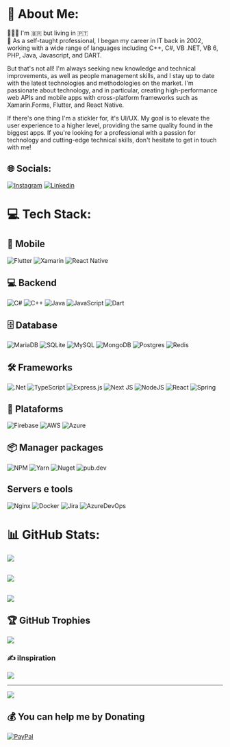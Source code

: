 # 💫 About Me:
🙋🏼‍♂️ I'm 🇧🇷 but living in 🇵🇹<br/>
🔭 As a self-taught professional, I began my career in IT back in 2002, working with a wide range of languages including C++, C#, VB .NET, VB 6, PHP, Java, Javascript, and DART.

But that's not all! I'm always seeking new knowledge and technical improvements, as well as people management skills, and I stay up to date with the latest technologies and methodologies on the market. I'm passionate about technology, and in particular, creating high-performance web APIs and mobile apps with cross-platform frameworks such as Xamarin.Forms, Flutter, and React Native.

If there's one thing I'm a stickler for, it's UI/UX. My goal is to elevate the user experience to a higher level, providing the same quality found in the biggest apps. If you're looking for a professional with a passion for technology and cutting-edge technical skills, don't hesitate to get in touch with me!


## 🌐 Socials:
[![Instagram](https://img.shields.io/badge/Instagram-%23E4405F.svg?logo=Instagram&logoColor=white)](https://www.instagram.com/parabastech) [![Linkedin](https://img.shields.io/badge/Linkedin-%2300599C.svg?logo=Linkedin&logoColor=white)](https://linkedin.com/in/parabas) 

# 💻 Tech Stack:

## 📱 Mobile
![Flutter](https://img.shields.io/badge/Flutter-%2302569B.svg?style=for-the-badge&logo=Flutter&logoColor=white) ![Xamarin](https://img.shields.io/badge/xamarin-%2300599C.svg?style=for-the-badge&logo=xamarin&logoColor=white) ![React Native](https://img.shields.io/badge/react_native-%2320232a.svg?style=for-the-badge&logo=react&logoColor=%2361DAFB) 

## 💻 Backend
![C#](https://img.shields.io/badge/csharp-%2300599C.svg?style=for-the-badge&logo=csharp&logoColor=white) ![C++](https://img.shields.io/badge/c++-%2300599C.svg?style=for-the-badge&logo=c%2B%2B&logoColor=white) ![Java](https://img.shields.io/badge/java-%23ED8B00.svg?style=for-the-badge&logo=java&logoColor=white) ![JavaScript](https://img.shields.io/badge/javascript-%23323330.svg?style=for-the-badge&logo=javascript&logoColor=%23F7DF1E) ![Dart](https://img.shields.io/badge/dart-%230175C2.svg?style=for-the-badge&logo=dart&logoColor=white) 

## 🗄️ Database
![MariaDB](https://img.shields.io/badge/MariaDB-003545?style=for-the-badge&logo=mariadb&logoColor=white) ![SQLite](https://img.shields.io/badge/sqlite-%2307405e.svg?style=for-the-badge&logo=sqlite&logoColor=white) ![MySQL](https://img.shields.io/badge/mysql-%2300f.svg?style=for-the-badge&logo=mysql&logoColor=white) ![MongoDB](https://img.shields.io/badge/MongoDB-%234ea94b.svg?style=for-the-badge&logo=mongodb&logoColor=white) ![Postgres](https://img.shields.io/badge/postgres-%23316192.svg?style=for-the-badge&logo=postgresql&logoColor=white) ![Redis](https://img.shields.io/badge/redis-%23DD0031.svg?style=for-the-badge&logo=redis&logoColor=white)

## 🛠️ Frameworks
![.Net](https://img.shields.io/badge/.NET-5C2D91?style=for-the-badge&logo=.net&logoColor=white) ![TypeScript](https://img.shields.io/badge/typescript-%23007ACC.svg?style=for-the-badge&logo=typescript&logoColor=white) ![Express.js](https://img.shields.io/badge/express.js-%23404d59.svg?style=for-the-badge&logo=express&logoColor=%2361DAFB) ![Next JS](https://img.shields.io/badge/Next-black?style=for-the-badge&logo=next.js&logoColor=white) ![NodeJS](https://img.shields.io/badge/node.js-6DA55F?style=for-the-badge&logo=node.js&logoColor=white) ![React](https://img.shields.io/badge/react-%2320232a.svg?style=for-the-badge&logo=react&logoColor=%2361DAFB) ![Spring](https://img.shields.io/badge/spring-%236DB33F.svg?style=for-the-badge&logo=spring&logoColor=white)

## 💨 Plataforms
![Firebase](https://img.shields.io/badge/firebase-%23039BE5.svg?style=for-the-badge&logo=firebase) ![AWS](https://img.shields.io/badge/AWS-%23FF9900.svg?style=for-the-badge&logo=amazon-aws&logoColor=white) ![Azure](https://img.shields.io/badge/azure-4B3263.svg?style=for-the-badge&logo=microsoft-azure&logoColor=white)


## 📦 Manager packages
![NPM](https://img.shields.io/badge/NPM-%23000000.svg?style=for-the-badge&logo=npm&logoColor=white) ![Yarn](https://img.shields.io/badge/yarn-%232C8EBB.svg?style=for-the-badge&logo=yarn&logoColor=white) ![Nuget](https://img.shields.io/badge/Nuget-02303A.svg?style=for-the-badge&logo=Nuget&logoColor=white) ![pub.dev](https://img.shields.io/badge/pub.dev-%230175C2?style=for-the-badge&logo=dart&logoColor=white) 


## Servers e tools
![Nginx](https://img.shields.io/badge/nginx-%23009639.svg?style=for-the-badge&logo=nginx&logoColor=white)   ![Docker](https://img.shields.io/badge/docker-%230db7ed.svg?style=for-the-badge&logo=docker&logoColor=white) ![Jira](https://img.shields.io/badge/jira-%230A0FFF.svg?style=for-the-badge&logo=jira&logoColor=white) ![AzureDevOps](https://img.shields.io/badge/azuredevops-4B3263.svg?style=for-the-badge&logo=azuredevops&logoColor=white)

# 📊 GitHub Stats:
![](https://github-readme-stats.vercel.app/api?username=moreirawebmaster&theme=solarized-dark&hide_border=false&include_all_commits=true&count_private=true)<br/><br/>

![](https://github-readme-streak-stats.herokuapp.com/?user=moreirawebmaster&theme=solarized-dark&hide_border=false&count_private=true)<br/><br/>

![](https://github-readme-stats.vercel.app/api/top-langs/?username=moreirawebmaster&theme=solarized-dark&hide_border=false&include_all_commits=true&count_private=true&layout=compact)

## 🏆 GitHub Trophies
![](https://github-profile-trophy.vercel.app/?username=moreirawebmaster&theme=radical&no-frame=false&no-bg=false&margin-w=4)

### ✍️ iInspiration
![](https://quotes-github-readme.vercel.app/api?type=horizontal&theme=radical)


---
[![](https://visitcount.itsvg.in/api?id=moreirawebmaster&label=Profile%20Views&color=11&icon=8&pretty=false)](https://visitcount.itsvg.in)

  ## 💰 You can help me by Donating
  [![PayPal](https://img.shields.io/badge/PayPal-00457C?style=for-the-badge&logo=paypal&logoColor=white)](https://paypal.me/moreirawebmaster) 

  <!-- Proudly created with GPRM ( https://gprm.itsvg.in ) -->
  
